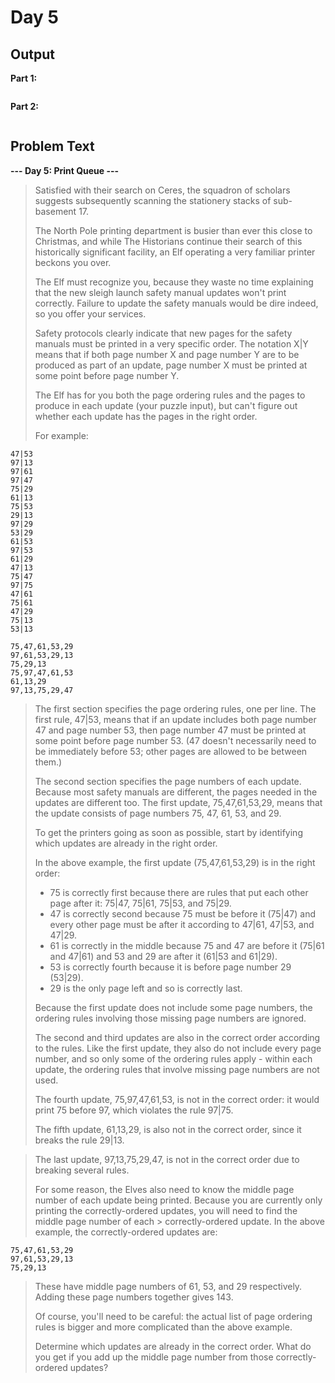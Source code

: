 # Day 5

## Output

**Part 1:**
```

```

**Part 2:**
```

```

## Problem Text

**--- Day 5: Print Queue ---**

> Satisfied with their search on Ceres, the squadron of scholars suggests subsequently scanning the stationery stacks of sub-basement 17.
> 
> The North Pole printing department is busier than ever this close to Christmas, and while The Historians continue their search of this historically significant facility, an Elf operating a very familiar printer beckons you over.
> 
> The Elf must recognize you, because they waste no time explaining that the new sleigh launch safety manual updates won't print correctly. Failure to update the safety manuals would be dire indeed, so you offer your services.
> 
> Safety protocols clearly indicate that new pages for the safety manuals must be printed in a very specific order. The notation X|Y means that if both page number X and page number Y are to be produced as part of an update, page number X must be printed at some point before page number Y.
> 
> The Elf has for you both the page ordering rules and the pages to produce in each update (your puzzle input), but can't figure out whether each update has the pages in the right order.
> 
> For example:

```
47|53
97|13
97|61
97|47
75|29
61|13
75|53
29|13
97|29
53|29
61|53
97|53
61|29
47|13
75|47
97|75
47|61
75|61
47|29
75|13
53|13

75,47,61,53,29
97,61,53,29,13
75,29,13
75,97,47,61,53
61,13,29
97,13,75,29,47
```

> The first section specifies the page ordering rules, one per line. The first rule, 47|53, means that if an update includes both page number 47 and page number 53, then page number 47 must be printed at some point before page number 53. (47 doesn't necessarily need to be immediately before 53; other pages are allowed to be between them.)
> 
> The second section specifies the page numbers of each update. Because most safety manuals are different, the pages needed in the updates are different too. The first update, 75,47,61,53,29, means that the update consists of page numbers 75, 47, 61, 53, and 29.
> 
> To get the printers going as soon as possible, start by identifying which updates are already in the right order.
> 
> In the above example, the first update (75,47,61,53,29) is in the right order:
> 
> * 75 is correctly first because there are rules that put each other page after it: 75|47, 75|61, 75|53, and 75|29.
> * 47 is correctly second because 75 must be before it (75|47) and every other page must be after it according to 47|61, 47|53, and 47|29.
> * 61 is correctly in the middle because 75 and 47 are before it (75|61 and 47|61) and 53 and 29 are after it (61|53 and 61|29).
> * 53 is correctly fourth because it is before page number 29 (53|29).
> * 29 is the only page left and so is correctly last.
> 
> Because the first update does not include some page numbers, the ordering rules involving those missing page numbers are ignored.
> 
> The second and third updates are also in the correct order according to the rules. Like the first update, they also do not include every page number, and so only some of the ordering rules apply - within each update, the ordering rules that involve missing page numbers are not used.
> 
> The fourth update, 75,97,47,61,53, is not in the correct order: it would print 75 before 97, which violates the rule 97|75.
> 
> The fifth update, 61,13,29, is also not in the correct order, since it breaks the rule 29|13.

> The last update, 97,13,75,29,47, is not in the correct order due to breaking several rules.
> 
> For some reason, the Elves also need to know the middle page number of each update being printed. Because you are currently only printing the correctly-ordered updates, you will need to find the middle page number of each > correctly-ordered update. In the above example, the correctly-ordered updates are:

```
75,47,61,53,29
97,61,53,29,13
75,29,13
```

> These have middle page numbers of 61, 53, and 29 respectively. Adding these page numbers together gives 143.
> 
> Of course, you'll need to be careful: the actual list of page ordering rules is bigger and more complicated than the above example.
> 
> Determine which updates are already in the correct order. What do you get if you add up the middle page number from those correctly-ordered updates?
